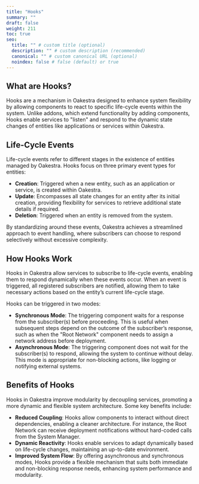 ```yaml
---
title: "Hooks"
summary: ""
draft: false
weight: 211
toc: true
seo:
  title: "" # custom title (optional)
  description: "" # custom description (recommended)
  canonical: "" # custom canonical URL (optional)
  noindex: false # false (default) or true
---
```



## What are Hooks?
Hooks are a mechanism in Oakestra designed to enhance system flexibility by allowing components to react to specific life-cycle events within the system. Unlike addons, which extend functionality by adding components, Hooks enable services to "listen" and respond to the dynamic state changes of entities like applications or services within Oakestra.

## Life-Cycle Events
Life-cycle events refer to different stages in the existence of entities managed by Oakestra. Hooks focus on three primary event types for entities:
- **Creation**: Triggered when a new entity, such as an application or service, is created within Oakestra.
- **Update**: Encompasses all state changes for an entity after its initial creation, providing flexibility for services to retrieve additional state details if required.
- **Deletion**: Triggered when an entity is removed from the system.

By standardizing around these events, Oakestra achieves a streamlined approach to event handling, where subscribers can choose to respond selectively without excessive complexity.

## How Hooks Work
Hooks in Oakestra allow services to subscribe to life-cycle events, enabling them to respond dynamically when these events occur. When an event is triggered, all registered subscribers are notified, allowing them to take necessary actions based on the entity’s current life-cycle stage. 

Hooks can be triggered in two modes:
- **Synchronous Mode**: The triggering component waits for a response from the subscriber(s) before proceeding. This is useful when subsequent steps depend on the outcome of the subscriber’s response, such as when the "Root Network" component needs to assign a network address before deployment.
- **Asynchronous Mode**: The triggering component does not wait for the subscriber(s) to respond, allowing the system to continue without delay. This mode is appropriate for non-blocking actions, like logging or notifying external systems.


## Benefits of Hooks
Hooks in Oakestra improve modularity by decoupling services, promoting a more dynamic and flexible system architecture. Some key benefits include:
- **Reduced Coupling**: Hooks allow components to interact without direct dependencies, enabling a cleaner architecture. For instance, the Root Network can receive deployment notifications without hard-coded calls from the System Manager.
- **Dynamic Reactivity**: Hooks enable services to adapt dynamically based on life-cycle changes, maintaining an up-to-date environment.
- **Improved System Flow**: By offering asynchronous and synchronous modes, Hooks provide a flexible mechanism that suits both immediate and non-blocking response needs, enhancing system performance and modularity.
